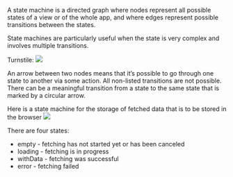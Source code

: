 
A state machine is a directed graph where nodes represent all possible states of a view or of the whole app, and where edges represent possible transitions between the states.

State machines are particularly useful when the state is very complex and involves multiple transitions.

Turnstile:
![](/assets/images/2021-10-27-09-53-05.png)

An arrow between two nodes means that it’s possible to go through one state to another via some action. All non-listed transitions are not possible. There can be a meaningful transition from a state to the same state that is marked by a circular arrow.

Here is a state machine for the storage of fetched data that is to be stored in the browser
![](/assets/images/2021-10-27-09-56-33.png)

There are four states:
- empty - fetching has not started yet or has been canceled
- loading - fetching is in progress
- withData - fetching was successful
- error - fetching failed